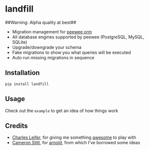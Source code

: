 landfill
========

##Warning: Alpha quality at best##

* Migration management for [peewee orm](https://github.com/coleifer/peewee)
* All database engines supported by peewee (PostgreSQL, MySQL, SQLite)
* Upgrade/downgrade your schema
* Fake migrations to show you what queries will be executed
* Auto run missing migrations in sequence

Installation
------------

```
pip install landfill
```

Usage
------

Check out the ```example``` to get an idea of how things work

Credits
-------

* [Charles Leifer](https://github.com/coleifer), for giving me something [awesome](https://github.com/coleifer/peewee) to play with
* [Cameron Stitt](https://github.com/cam-stitt), for [arnold](https://github.com/cam-stitt/arnold), from which I've borrowed some ideas
